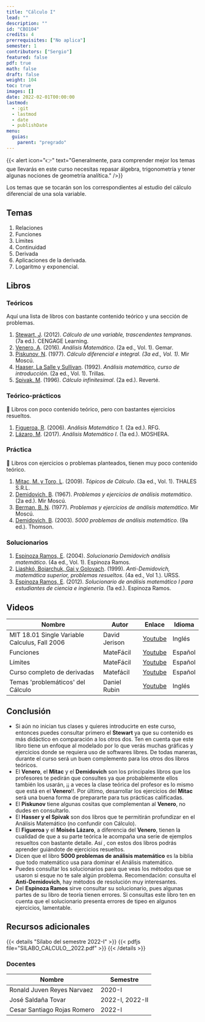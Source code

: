```yaml
---
title: "Cálculo I"
lead: ""
description: ""
id: "CBO104"
credits: 4
prerrequisites: ["No aplica"]
semester: 1
contributors: ["Sergio"]
featured: false
pdf: true
math: false
draft: false
weight: 104
toc: true
images: []
date: 2022-02-01T00:00:00
lastmod:
  - :git
  - lastmod
  - date
  - publishDate
menu:
  guias:
    parent: "pregrado"
---
```


{{< alert icon="👉" text="Generalmente, para comprender mejor los temas que llevarás en este curso necesitas repasar álgebra, trigonometría y tener algunas nociones de geometría analítica." />}}

Los temas que se tocarán son los correspondientes al estudio del cálculo diferencial de una sola variable.

## Temas

1. Relaciones
2. Funciones
3. Límites
4. Continuidad
5. Derivada
6. Aplicaciones de la derivada.
7. Logaritmo y exponencial.

## Libros

### Teóricos

Aquí una lista de libros con bastante contenido teórico y una sección de problemas.

1. [Stewart, J](https://drive.google.com/file/d/1Ad0G93j_QEOZtTRh4Xjjuva8zlPxf0ym/view?usp=sharing). (2012).  *Cálculo de una variable, trascendentes tempranas.* (7a ed.). CENGAGE Learning.
2. [Venero, A](https://drive.google.com/file/d/1xEseEgYG67PVguvPZpeYitLIS7J0MVcq/view?usp=sharing). (2016). *Análisis Matemático*. (2a ed., Vol. 1). Gemar.
3. [Piskunov, N](https://drive.google.com/file/d/1CN4R2vF_K4tbbc5uvhzc3BPPzTks48Us/view?usp=sharing). (1977). *Cálculo diferencial e integral. (3a ed., Vol. 1).* Mir Moscú.
4. [Haaser, La Salle y Sullivan](https://drive.google.com/file/d/1RsOFsQVSHQDfan7AcxlIKZIcliXaJkJ8/view?usp=sharing). (1992). *Análisis matemático, curso de introducción*. (2a ed., Vol. 1). Trillas.
5. [Spivak, M](https://drive.google.com/file/d/1eQWlvgTjH0SzvOBMpM88578mZ_L63rtm/view?usp=sharing). (1996). *Cálculo infinitesimal*. (2a ed.). Reverté.

### Teórico-prácticos

🔸 Libros con poco contenido teórico, pero con bastantes ejercicios resueltos.

1. [Figueroa, R](https://drive.google.com/file/d/1DpDBrbcqviA0mU690t8cs1cxQoE5X_qm/view?usp=sharing). (2006). *Análisis Matemático 1.* (2a ed.). RFG.
2. [Lázaro, M](https://drive.google.com/file/d/19ZBUZLjwVgSdCaOMYQMgXLLmeNbYdWdU/view?usp=sharing). (2017). *Análisis Matemático I*. (1a ed.). MOSHERA.

### Práctica

🔸 Libros con ejercicios o problemas planteados, tienen muy poco contenido teórico.

1. [Mitac, M. y Toro, L](https://drive.google.com/file/d/1MOT2I09rxMff24BfZGQCkWSumTwn72GY/view?usp=sharing). (2009). *Tópicos de Cálculo*. (3a ed., Vol. 1). THALES S.R.L.
2. [Demidovich, B](https://drive.google.com/file/d/1Be__Egs-IUOtSFwP9MbitEuOvlWxcl8N/view?usp=sharing). (1967). *Problemas y ejercicios de análisis matemático*. (2a ed.). Mir Moscú.
3. [Berman, B. N](https://drive.google.com/file/d/1BEXlF28O9eFIeP2NGq8nrtFXJ8cTtnoY/view?usp=sharing). (1977). *Problemas y ejercicios de análisis matemático*. Mir Moscú.
4. [Demidovich, B](https://drive.google.com/file/d/1B4_ik7jK4cEVIkiZihfihQezcS-2RM3I/view?usp=sharing). (2003). *5000 problemas de análisis matemático*. (9a ed.). Thomson.

### Solucionarios

1. [Espinoza Ramos, E](https://drive.google.com/file/d/1CphyGGJN3YpnX1Wo72xQzbE_W8sm2mCz/view?usp=sharing). (2004). *Solucionario Demidovich análisis matemático*. (4a ed., Vol. 1). Espinoza Ramos.
2. [Liashkó, Boiarchuk, Gai y Golovach](https://drive.google.com/file/d/1BAKwzbLHqIHy3vzl6p1vhpK5jjmhs7lv/view?usp=sharing). (1999). *Anti-Demidovich, matemática superior, problemas resueltos*. (4a ed., Vol 1.). URSS.
3. [Espinoza Ramos, E](https://drive.google.com/file/d/1CxkzwugNRq8d1Bckpn8KjsSlI8UmRMwb/view?usp=sharing). (2012). *Solucionario de análisis matemático I para estudiantes de ciencia e ingienería*. (1a ed.). Espinoza Ramos.

## Videos

|Nombre|Autor|Enlace|Idioma|
|------|-----|------|------|
|MIT 18.01 Single Variable Calculus, Fall 2006|David Jerison|[Youtube](https://www.youtube.com/playlist?list=PL590CCC2BC5AF3BC1)|Inglés|
|Funciones|MateFácil|[Youtube](https://www.youtube.com/playlist?list=PL9SnRnlzoyX05sjBvbujQWjRFjLUOuVxb)|Español|
|Límites|MateFácil|[Youtube](https://www.youtube.com/playlist?list=PL9SnRnlzoyX0o0z-YWbg6P3Pz9I0xlklS)|Español|
|Curso completo de derivadas|Matefácil|[Youtube](https://www.youtube.com/playlist?list=PL9SnRnlzoyX1kIbHdA7GN-6g-hvkyLbWp)|Español|
|Temas 'problemáticos' del Cálculo|Daniel Rubin|[Youtube](https://www.youtube.com/playlist?list=PLw3pvR_YJeRcMaubDZvkjayqDJT4Tx47A)|Inglés|

## Conclusión

- Si aún no inician tus clases y quieres introducirte en este curso, entonces puedes consultar primero el **Stewart** ya que su contenido es más didáctico en comparación a los otros dos. Ten en cuenta que este libro tiene un enfoque al modelado por lo que verás muchas gráficas y ejercicios donde se requiera uso de softwares libres. De todas maneras, durante el curso será un buen complemento para los otros dos libros teóricos.
- El **Venero**, el **Mitac** y el **Demidovich** son los principales libros que los profesores te pedirán que consultes ya que probablemente ellos también los usarán, ¡¡ a veces la clase teórica del profesor es lo mismo que está en el **Venero**!!. Por último, desarrollar los ejercicios del **Mitac** será una buena forma de prepararte para tus prácticas calificadas.
- El **Piskunov** tiene algunas cositas que complementan al **Venero**, no dudes en consultarlo.
- El **Hasser y el Spivak** son dos libros que te permitirán profundizar en el Análisis Matemático (no confundir con Cálculo).  
- El **Figueroa** y el **Moisés Lázaro**, a diferencia del **Venero**, tienen la cualidad de que a su parte teórica le acompaña una serie de ejemplos resueltos con bastante detalle. Así , con estos dos libros podrás aprender guiándote de ejercicios resueltos.
- Dicen que el libro **5000 problemas de análisis matemático** es la biblia que todo matemático usa para dominar el Análisis matemático.
- Puedes consultar los solucionarios para que veas los métodos que se usaron si esque no te sale algún problema.
  Recomendación: consulta el **Anti-Demidovich**, hay métodos de resolución muy interesantes.
- Del **Espinoza Ramos** sirve consultar su solucionario, pues algunas partes de su libro de teoría tienen errores. Si consultas este libro ten en cuenta que el solucionario presenta errores de tipeo en algunos ejercicios, lamentable.

## Recursos adicionales

{{< details "Sílabo del semestre 2022-I" >}}
{{< pdfjs file="SILABO_CALCULO__2022.pdf" >}}
{{< /details >}}

### Docentes

| Nombre | Semestre |
| ------ | -------- |
| Ronald Juven Reyes Narvaez | 2020-I |
| José Saldaña Tovar | 2022-I, 2022-II |
| Cesar Santiago Rojas Romero | 2022-I|
